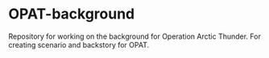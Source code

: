 # OPAT-background
Repository for working on the background for Operation Arctic Thunder.
For creating scenario and backstory for OPAT.
